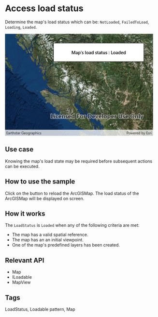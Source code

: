 # Access load status

Determine the map's load status which can be: `NotLoaded`, `FailedToLoad`, `Loading`, `Loaded`.

![screenshot](AccessLoadStatus.jpg)

## Use case

Knowing the map's load state may be required before subsequent actions can be executed.

## How to use the sample

Click on the button to reload the ArcGISMap. The load status of the ArcGISMap will be displayed on screen.

## How it works

The `LoadStatus` is `Loaded` when any of the following criteria are met:

* The map has a valid spatial reference.
* The map has an an initial viewpoint.
* One of the map's predefined layers has been created.

## Relevant API

* Map
* ILoadable
* MapView

## Tags

LoadStatus, Loadable pattern, Map
